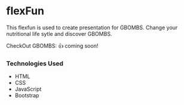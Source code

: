 # flexFun

This flexfun is used to create presentation for GBOMBS. Change your nutritional life sytle and discover GBOMBS.


CheckOut GBOMBS: 👍 coming soon!


### Technologies Used
- HTML
- CSS
- JavaScript
- Bootstrap